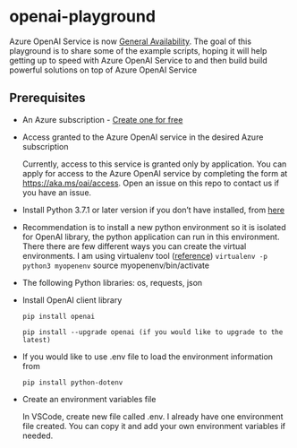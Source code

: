 # openai-playground
Azure OpenAI Service is now [General Availability](https://azure.microsoft.com/en-us/blog/general-availability-of-azure-openai-service-expands-access-to-large-advanced-ai-models-with-added-enterprise-benefits/). The goal of this playground is to share some of the example scripts, hoping it will help getting up to speed with Azure OpenAI Service to and then build build powerful solutions on top of Azure OpenAI Service

## Prerequisites
  - An Azure subscription - [Create one for free](https://azure.microsoft.com/free/cognitive-services)

  - Access granted to the Azure OpenAI service in the desired Azure subscription

    Currently, access to this service is granted only by application. You can apply for access to the Azure OpenAI service by completing the form at https://aka.ms/oai/access. Open an issue on this repo to contact us if you have an issue.

 - Install Python 3.7.1 or later version if you don’t have installed, from [here](https://github.com/openai/openai-quickstart-python)
 
 - Recommendation is to install a new python environment so it is isolated for OpenAI library, the python application can run in this environment. There there are few different ways you can create the virtual environments. I am using virtualenv tool ([reference](https://learnpython.com/blog/how-to-use-virtualenv-python/))
    ` virtualenv -p python3 myopenenv
    ` source myopenenv/bin/activate
 - The following Python libraries: os, requests, json
 - Install OpenAI client library
 
    `pip install openai`
    
    `
     pip install --upgrade openai (if you would like to upgrade to the latest)
    ` 
 - If you would like to use .env file to load the environment information from
 
   `
   pip install python-dotenv
   `
 - Create an environment variables file
 
   In VSCode, create new file called .env. I already have one environment file created. You can copy it and add your own environment variables if needed.
   
   
